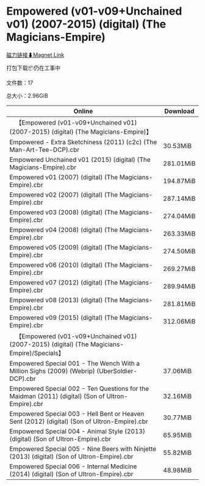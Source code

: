 # Empowered (v01-v09+Unchained v01) (2007-2015) (digital) (The Magicians-Empire)

[磁力链接⬇Magnet Link](magnet:?xt=urn:btih:989b220d233833e640111c8161b178cc11f036ae&dn=Empowered%20%28v01-v09%2BUnchained%20v01%29%20%282007-2015%29%20%28digital%29%20%28The%20Magicians-Empire%29)

打包下载📦仍在工事中

文件数：17

总大小：2.96GiB

Online | Download
--- | ---
&emsp;【Empowered (v01-v09+Unchained v01) (2007-2015) (digital) (The Magicians-Empire)】 | 
Empowered - Extra Sketchiness (2011) (c2c) (The Man-Art-Tee-DCP).cbr | 30.53MiB
Empowered Unchained v01 (2015) (digital) (The Magicians-Empire).cbr | 281.01MiB
Empowered v01 (2007) (digital) (The Magicians-Empire).cbr | 194.87MiB
Empowered v02 (2007) (digital) (The Magicians-Empire).cbr | 287.14MiB
Empowered v03 (2008) (digital) (The Magicians-Empire).cbr | 274.04MiB
Empowered v04 (2008) (digital) (The Magicians-Empire).cbr | 263.33MiB
Empowered v05 (2009) (digital) (The Magicians-Empire).cbr | 274.50MiB
Empowered v06 (2010) (digital) (The Magicians-Empire).cbr | 269.27MiB
Empowered v07 (2012) (digital) (The Magicians-Empire).cbr | 289.94MiB
Empowered v08 (2013) (digital) (The Magicians-Empire).cbr | 281.81MiB
Empowered v09 (2015) (digital) (The Magicians-Empire).cbr | 312.06MiB
&emsp;【Empowered (v01-v09+Unchained v01) (2007-2015) (digital) (The Magicians-Empire)/Specials】 | 
Empowered Special 001 - The Wench With a Million Sighs (2009) (Webrip) (UberSoldier-DCP).cbr | 37.06MiB
Empowered Special 002 - Ten Questions for the Maidman (2011) (digital) (Son of Ultron-Empire).cbr | 32.16MiB
Empowered Special 003 - Hell Bent or Heaven Sent (2012) (digital) (Son of Ultron-Empire).cbr | 30.77MiB
Empowered Special 004 - Animal Style (2013) (digital) (Son of Ultron-Empire).cbr | 65.95MiB
Empowered Special 005 - Nine Beers with Ninjette (2013) (digital) (Son of Ultron-Empire).cbr | 55.82MiB
Empowered Special 006 - Internal Medicine (2014) (digital) (Son of Ultron-Empire).cbr | 48.98MiB